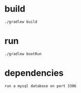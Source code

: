 # build

    ./gradlew build

# run

    ./gradlew bootRun

# dependencies

    run a mysql database on port 3306
